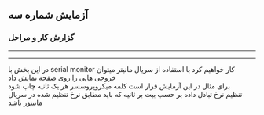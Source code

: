 ## آزمایش شماره سه

### گزارش کار و مراحل
---

---
در این بخش با serial monitor کار خواهیم کرد
با استفاده از سریال مانیتر میتوان خروجی هایی را روی صفحه نمایش داد  
برای مثال در این آزمایش قرار است کلمه میکروپروسسر هر یک ثانیه چاپ شود  
تنظیم نرخ تبادل داده بر حسب بیت بر ثانیه که باید مطابق نرخ تنظیم شده در سریال مانیتور باشد


